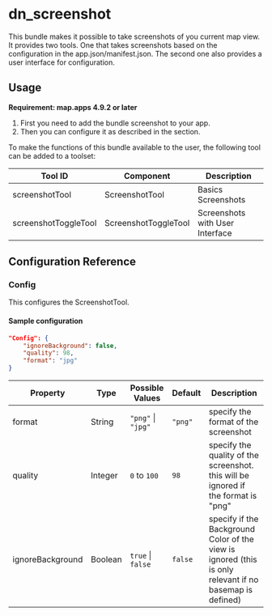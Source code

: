 # dn_screenshot
This bundle makes it possible to take screenshots of you current map view. It provides two tools.
One that takes screenshots based on the configuration in the app.json/manifest.json.
The second one also provides a user interface for configuration.

## Usage
**Requirement: map.apps 4.9.2 or later**

1. First you need to add the bundle screenshot to your app.
2. Then you can configure it as described in the section.

To make the functions of this bundle available to the user, the following tool can be added to a toolset:

| Tool ID               | Component            | Description                       |
|-----------------------|----------------------|-----------------------------------|
| screenshotTool        | ScreenshotTool       | Basics Screenshots                |
| screenshotToggleTool  | ScreenshotToggleTool | Screenshots with User Interface   |

## Configuration Reference

### Config

This configures the ScreenshotTool.

#### Sample configuration
```json
"Config": {
    "ignoreBackground": false,
    "quality": 98,
    "format": "jpg"
}
```

| Property         | Type    | Possible Values                | Default       | Description                                                                                             |
|------------------|---------|--------------------------------|---------------|---------------------------------------------------------------------------------------------------------|
| format           | String  | ```"png"``` &#124; ```"jpg"``` | ```"png"```   | specify the format of the screenshot                                                                    |
| quality          | Integer | ```0``` to ```100```           | ```98```      | specify the quality of the screenshot. this will be ignored if the format is "png"                      |
| ignoreBackground | Boolean | ```true``` &#124; ```false```  | ```false```   | specify if the Background Color of the view is ignored (this is only relevant if no basemap is defined) |
